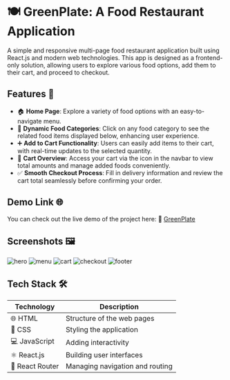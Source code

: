 
# 🍽️ GreenPlate: A Food Restaurant Application

A simple and responsive multi-page food restaurant application built using React.js and modern web technologies. This app is designed as a frontend-only solution, allowing users to explore various food options, add them to their cart, and proceed to checkout.

## Features 🌟

- 🏠 **Home Page**: Explore a variety of food options with an easy-to-navigate menu.
- 📂 **Dynamic Food Categories**: Click on any food category to see the related food items displayed below, enhancing user experience.
- ➕ **Add to Cart Functionality**: Users can easily add items to their cart, with real-time updates to the selected quantity.
- 🛒 **Cart Overview**: Access your cart via the icon in the navbar to view total amounts and manage added foods conveniently.
- ✅ **Smooth Checkout Process**: Fill in delivery information and review the cart total seamlessly before confirming your order.


## Demo Link 🌐

You can check out the live demo of the project here: 🍲 [GreenPlate](https://green--plate.web.app)


## Screenshots 🖼️

![hero](https://github.com/user-attachments/assets/d4b6655e-aae3-4744-b27b-e2b728964757)
![menu](https://github.com/user-attachments/assets/9938bbcf-e77b-439c-9cfd-909331f3c5a8)
![cart](https://github.com/user-attachments/assets/1f12f40a-bd56-4adb-9835-e1c47b643d31)
![checkout](https://github.com/user-attachments/assets/44f02e21-5986-4bdc-961e-e01005e25623)
![footer](https://github.com/user-attachments/assets/f2b2977f-3ec5-4f28-ba65-2689d6dff390)



## Tech Stack 🛠️

| Technology       | Description                           |
|------------------|---------------------------------------|
| 🌐 HTML          | Structure of the web pages            |
| 🎨 CSS           | Styling the application                |
| 💻 JavaScript    | Adding interactivity                   |
| ⚛️ React.js      | Building user interfaces               |
| 🔄 React Router  | Managing navigation and routing        |


